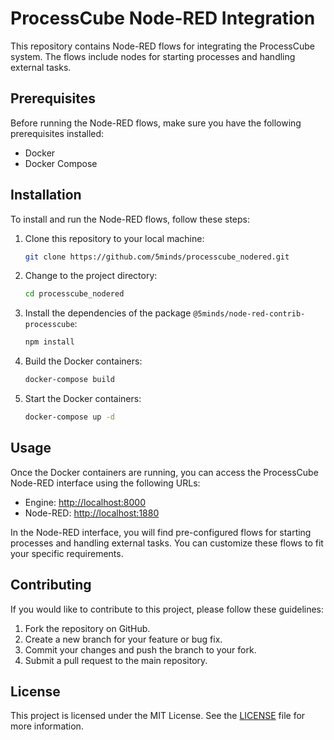 # ProcessCube Node-RED Integration

This repository contains Node-RED flows for integrating the ProcessCube system. The flows include nodes for starting processes and handling external tasks.

## Prerequisites

Before running the Node-RED flows, make sure you have the following prerequisites installed:

- Docker
- Docker Compose

## Installation

To install and run the Node-RED flows, follow these steps:

1. Clone this repository to your local machine:

    ```bash
    git clone https://github.com/5minds/processcube_nodered.git
    ```

2. Change to the project directory:

    ```bash
    cd processcube_nodered
    ```

3. Install the dependencies of the package `@5minds/node-red-contrib-processcube`:

    ```bash
    npm install
    ```

4. Build the Docker containers:

    ```bash
    docker-compose build
    ```

5. Start the Docker containers:

    ```bash
    docker-compose up -d
    ```

## Usage

Once the Docker containers are running, you can access the ProcessCube Node-RED interface using the following URLs:

- Engine: [http://localhost:8000](http://localhost:8000)
- Node-RED: [http://localhost:1880](http://localhost:1880)

In the Node-RED interface, you will find pre-configured flows for starting processes and handling external tasks. You can customize these flows to fit your specific requirements.

## Contributing

If you would like to contribute to this project, please follow these guidelines:

1. Fork the repository on GitHub.
2. Create a new branch for your feature or bug fix.
3. Commit your changes and push the branch to your fork.
4. Submit a pull request to the main repository.

## License

This project is licensed under the MIT License. See the [LICENSE](LICENSE) file for more information.
